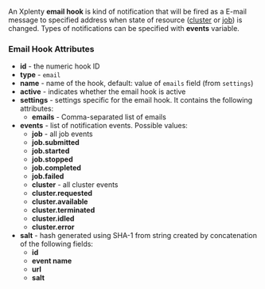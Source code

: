 An Xplenty **email hook** is kind of notification that will be fired as a E-mail message to specified address when state of resource ([cluster](https://github.com/xplenty/xplenty-api-doc-v2/blob/master/resources/cluster.md) or [job](https://github.com/xplenty/xplenty-api-doc-v2/blob/master/resources/job.md)) is changed. Types of notifications can be specified with **events** variable.


### Email Hook Attributes

* **id** - the numeric hook ID
* **type** - `email`
* **name** - name of the hook, default: value of `emails` field (from `settings`)
* **active** - indicates whether the email hook is active
* **settings** - settings specific for the email hook. It contains the following attributes:
  * **emails** - Comma-separated list of emails
* **events** - list of notification events. Possible values:
  * **job** - all job events
  * **job.submitted**
  * **job.started**
  * **job.stopped**
  * **job.completed**
  * **job.failed**
  * **cluster** - all cluster events
  * **cluster.requested**
  * **cluster.available**
  * **cluster.terminated**
  * **cluster.idled**
  * **cluster.error**
* **salt** - hash generated using SHA-1 from string created by concatenation of the following fields:
  * **id**
  * **event name**
  * **url**
  * **salt**
